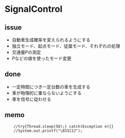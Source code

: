 # SignalControl

## issue

- 自動車生成確率を変えられるようにする
- 独立モード、起点モード、従属モード、それぞれの処理
- 交通量Pの測定
- Pなどの値を使ったモード変更

## done

- 一定時間につき一定台数の車を生成する
- 車が物理的に重ならないようにする
- 車を信号に従わせる

## memo

		//try{Thread.sleep(50);} catch(Exception e){}
		//System.out.printf("\033[2J");


